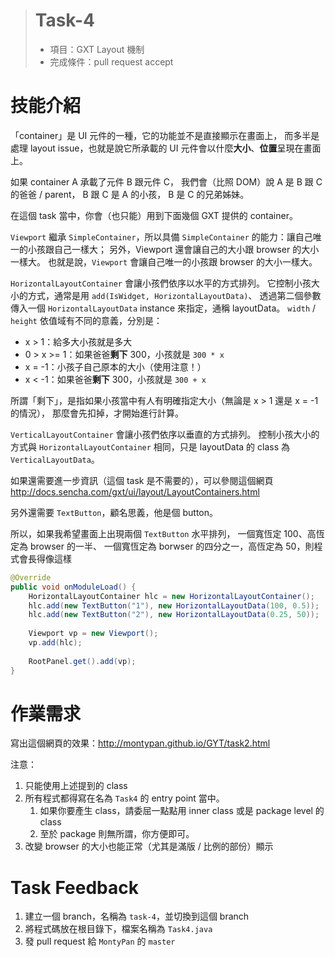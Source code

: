 > # Task-4 #
> * 項目：GXT Layout 機制
> * 完成條件：pull request accept


技能介紹
========

「container」是 UI 元件的一種，它的功能並不是直接顯示在畫面上，
而多半是處理 layout issue，也就是說它所承載的 UI 元件會以什麼**大小**、**位置**呈現在畫面上。

如果 container A 承載了元件 B 跟元件 C，
我們會（比照 DOM）說 A 是 B 跟 C 的爸爸 / parent，
B 跟 C 是 A 的小孩，
B 是 C 的兄弟姊妹。

在這個 task 當中，你會（也只能）用到下面幾個 GXT 提供的 container。

`Viewport` 繼承 `SimpleContainer`，所以具備 `SimpleContainer` 的能力：讓自己唯一的小孩跟自己一樣大；
另外，Viewport 還會讓自己的大小跟 browser 的大小一樣大。
也就是說，`Viewport` 會讓自己唯一的小孩跟 browser 的大小一樣大。

`HorizontalLayoutContainer` 會讓小孩們依序以水平的方式排列。
它控制小孩大小的方式，通常是用 `add(IsWidget, HorizontalLayoutData)`、
透過第二個參數傳入一個 `HorizontalLayoutData` instance 來指定，通稱 layoutData。
`width` / `height` 依值域有不同的意義，分別是：

* x > 1：給多大小孩就是多大
* 0 > x >= 1：如果爸爸**剩下** 300，小孩就是 `300 * x`
* x = -1：小孩子自己原本的大小（使用注意！）
* x < -1：如果爸爸**剩下** 300，小孩就是 `300 + x`

所謂「剩下」，是指如果小孩當中有人有明確指定大小（無論是 x > 1 還是 x = -1 的情況），
那麼會先扣掉，才開始進行計算。

`VerticalLayoutContainer` 會讓小孩們依序以垂直的方式排列。
控制小孩大小的方式與 `HorizontalLayoutContainer` 相同，只是 layoutData 的 class 為 `VerticalLayoutData`。

如果還需要進一步資訊（這個 task 是不需要的），可以參閱這個網頁
http://docs.sencha.com/gxt/ui/layout/LayoutContainers.html

另外還需要 `TextButton`，顧名思義，他是個 button。

所以，如果我希望畫面上出現兩個 `TextButton` 水平排列，
一個寬恆定 100、高恆定為 browser 的一半、
一個寬恆定為 borwser 的四分之一，高恆定為 50，則程式會長得像這樣

```Java
@Override
public void onModuleLoad() {
	HorizontalLayoutContainer hlc = new HorizontalLayoutContainer();
	hlc.add(new TextButton("1"), new HorizontalLayoutData(100, 0.5));
	hlc.add(new TextButton("2"), new HorizontalLayoutData(0.25, 50));
	
	Viewport vp = new Viewport();
	vp.add(hlc);
	
	RootPanel.get().add(vp);
}
```


作業需求
========

寫出這個網頁的效果：http://montypan.github.io/GYT/task2.html

注意：

1. 只能使用上述提到的 class
1. 所有程式都得寫在名為 `Task4` 的 entry point 當中。
	1. 如果你要產生 class，請委屈一點點用 inner class 或是 package level 的 class
	1. 至於 package 則無所謂，你方便即可。
1. 改變 browser 的大小也能正常（尤其是滿版 / 比例的部份）顯示


Task Feedback
==============

1. 建立一個 branch，名稱為 `task-4`，並切換到這個 branch
1. 將程式碼放在根目錄下，檔案名稱為 `Task4.java`
1. 發 pull request 給 `MontyPan` 的 `master`
